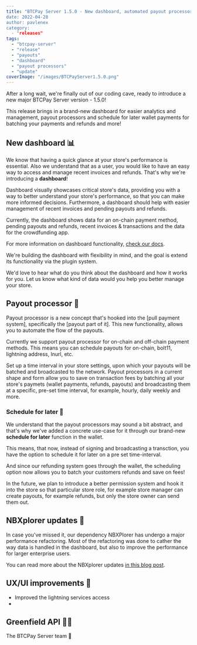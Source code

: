 ```yaml
---
title: "BTCPay Server 1.5.0 - New dashboard, automated payout processors
date: 2022-04-28
author: pavlenex
category:
  - "releases"
tags:
  - "btcpay-server"
  - "release"
  - "payouts"
  - "dashboard"
  - "payout processors"
  - "update"
coverImage: "/images/BTCPayServer1.5.0.png"
---
```


After a long wait, we're finally out of our coding cave, ready to introduce a new major BTCPay Server version - 1.5.0! 

This release brings in a brand-new dashboard for easier analytics and management, payout processors and schedule for later wallet payments for batching your payments and refunds and more!

## New dashboard 📊

We know that having a quick glance at your store's performance is essential. Also we understand that as a user, you would like to have an easy way to access and manage recent invoices and refunds. That's why we're introducing a **dashboard**!

Dashboard visually showcases critical store's data, providing you with a way to better understand your store's performance, so that you can make more informed decisions. Furthermore, a dashboard should help with easier management of recent invoices and pending payouts and refunds.

Currently, the dashboard shows data for an on-chain payment method, pending payouts and refunds, recent invoices & transactions and the data for the crowdfunding app.

For more information on dashboard functionality, [check our docs](https://docs.btcpayserver.org/Dashboard/).

We're building the dashboard with flexibility in mind, and the goal is extend its functionality via the plugin system. 

We'd love to hear what do you think about the dashboard and how it works for you. Let us know what kind of data would you help you better manage your store.

## Payout processor 🤖

Payout processor is a new concept that's hooked into the [pull payment system], specifically the [payout part of it]. This new functionality, allows you to automate the flow of the payouts.

Currently we support payout processor for on-chain and off-chain payment methods. This means you can schedule payouts for on-chain, bolt11, lightning address, lnurl, etc.

Set up a time interval in your store settings, upon which your payouts will be batched and broadcasted to the network. Payout processors in a current shape and form allow you to save on transaction fees by batching all your store's paymets (wallet payments, refunds, payouts) and broadcasting them at a specific, pre-set time interval, for example, hourly, daily weekly and more.

### Schedule for later 📆

We understand that the payout processors may sound a bit abstract, and that's why we've added a concrete use-case for it through our brand-new **schedule for later** function in the wallet.

This means, that now, instead of signing and broadcasting a transction, you have the option to schedule it for later on a pre set time-interval.

And since our refunding system goes through the wallet, the scheduling option now allows you to batch your customers refunds and save on fees!

In the future, we plan to introduce a better permission system and hook it into the store so that particular store role, for example store manager can create payouts, for example refunds, but only the store owner can send them out.

## NBXplorer updates 🔎

In case you've missed it, our dependency NBXPlorer has undergo a major performance refactoring. Most of the refactoring was done to cather the way data is handled in the dashboard, but also to improve the performance for larger enterprise users.

You can read more about the NBXplorer updates [in this blog post](https://blog.btcpayserver.org/nbxplorer-postgres/).

## UX/UI improvements 🎨

- Improved the lightning services access 
- 


## Greenfield API 👩‍💻


The BTCPay Server team 💚
